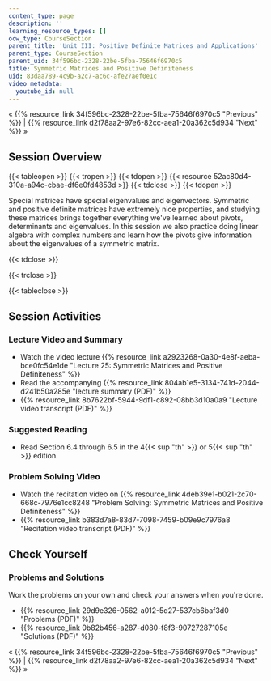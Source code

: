 ```yaml
---
content_type: page
description: ''
learning_resource_types: []
ocw_type: CourseSection
parent_title: 'Unit III: Positive Definite Matrices and Applications'
parent_type: CourseSection
parent_uid: 34f596bc-2328-22be-5fba-75646f6970c5
title: Symmetric Matrices and Positive Definiteness
uid: 83daa789-4c9b-a2c7-ac6c-afe27aef0e1c
video_metadata:
  youtube_id: null
---
```


« {{% resource_link 34f596bc-2328-22be-5fba-75646f6970c5 "Previous" %}} | {{% resource_link d2f78aa2-97e6-82cc-aea1-20a362c5d934 "Next" %}} »

Session Overview
----------------

{{< tableopen >}}
{{< tropen >}}
{{< tdopen >}}
{{< resource 52ac80d4-310a-a94c-cbae-df6e0fd4853d >}}
{{< tdclose >}}
{{< tdopen >}}


Special matrices have special eigenvalues and eigenvectors. Symmetric and positive definite matrices have extremely nice properties, and studying these matrices brings together everything we've learned about pivots, determinants and eigenvalues. In this session we also practice doing linear algebra with complex numbers and learn how the pivots give information about the eigenvalues of a symmetric matrix.


{{< tdclose >}}

{{< trclose >}}

{{< tableclose >}}

Session Activities
------------------

### Lecture Video and Summary

*   Watch the video lecture {{% resource_link a2923268-0a30-4e8f-aeba-bce0fc54e1de "Lecture 25: Symmetric Matrices and Positive Definiteness" %}}
*   Read the accompanying {{% resource_link 804ab1e5-3134-741d-2044-d241b50a285e "lecture summary (PDF)" %}}
*   {{% resource_link 8b7622bf-5944-9df1-c892-08bb3d10a0a9 "Lecture video transcript (PDF)" %}}

### Suggested Reading

*   Read Section 6.4 through 6.5 in the 4{{< sup "th" >}} or 5{{< sup "th" >}} edition.

### Problem Solving Video

*   Watch the recitation video on {{% resource_link 4deb39e1-b021-2c70-668c-7976e1cc8248 "Problem Solving: Symmetric Matrices and Positive Definiteness" %}}
*   {{% resource_link b383d7a8-83d7-7098-7459-b09e9c7976a8 "Recitation video transcript (PDF)" %}}

Check Yourself
--------------

### Problems and Solutions

Work the problems on your own and check your answers when you're done.

*   {{% resource_link 29d9e326-0562-a012-5d27-537cb6baf3d0 "Problems (PDF)" %}}
*   {{% resource_link 0b82b456-a287-d080-f8f3-90727287105e "Solutions (PDF)" %}}

« {{% resource_link 34f596bc-2328-22be-5fba-75646f6970c5 "Previous" %}} | {{% resource_link d2f78aa2-97e6-82cc-aea1-20a362c5d934 "Next" %}} »